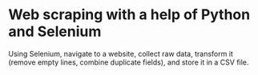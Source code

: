 # Web scraping with a help of Python and Selenium 

Using Selenium, navigate to a website, collect raw data, transform it (remove empty lines, combine duplicate fields), and store it in a CSV file. 
